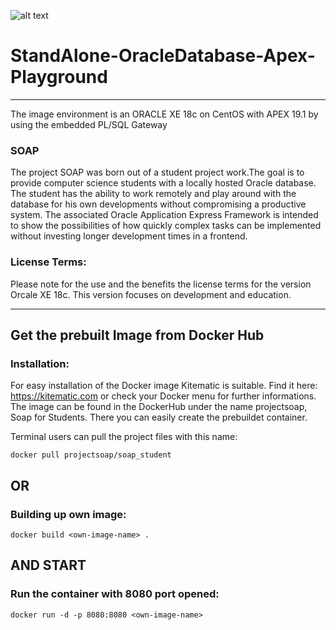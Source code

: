 ![alt text](http://www.svujo.com/odbs/soap_logo.png "S.O.A.P")
# StandAlone-OracleDatabase-Apex-Playground

---
The image environment is an ORACLE XE 18c on CentOS with APEX 19.1 by using the embedded PL/SQL Gateway

### SOAP ###
The project SOAP was born out of a student project work.The goal is to provide computer science students with a locally hosted Oracle database. The student has the ability to work remotely and play around with the database for his own developments without compromising a productive system. The associated Oracle Application Express Framework is intended to show the possibilities of how quickly complex tasks can be implemented without investing longer development times in a frontend.

### License Terms: ###

Please note for the use and the benefits the license terms for the version Orcale XE 18c. This version focuses on development and education.


---
## Get the prebuilt Image from Docker Hub ##
### Installation: ###

For easy installation of the Docker image Kitematic is suitable.
Find it here: https://kitematic.com or check your Docker menu for further informations.
The image can be found in the DockerHub under the name projectsoap, Soap for Students. There you can easily create the prebuildet container.

Terminal users can pull the project files with this name:
```
docker pull projectsoap/soap_student
```
## OR ##

### Building up own image: ###
```
docker build <own-image-name> .
```
## AND START ##

### Run the container with 8080 port opened: ###
```
docker run -d -p 8080:8080 <own-image-name>
```


